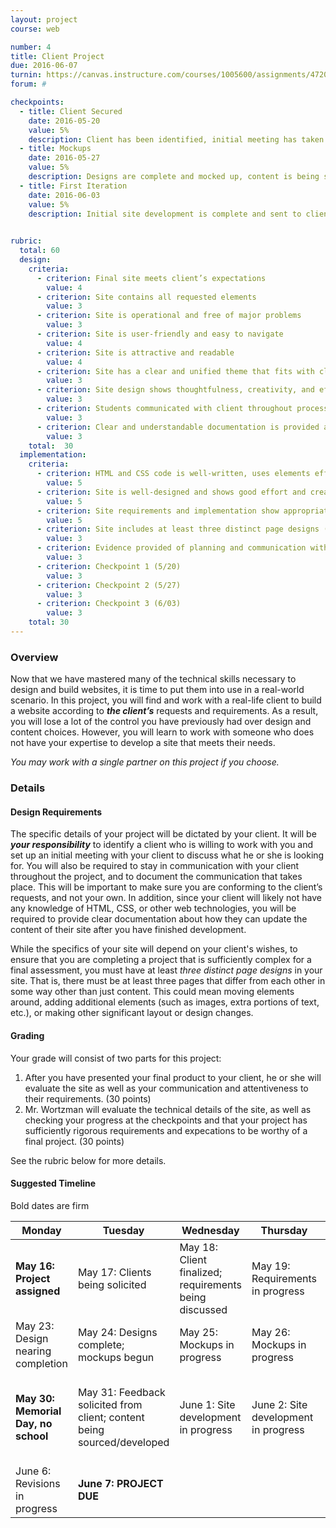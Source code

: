 ```yaml
---
layout: project
course: web

number: 4
title: Client Project
due: 2016-06-07
turnin: https://canvas.instructure.com/courses/1005600/assignments/4720717
forum: #

checkpoints: 
  - title: Client Secured
    date: 2016-05-20
    value: 5%
    description: Client has been identified, initial meeting has taken place, design requirements are clear
  - title: Mockups
    date: 2016-05-27
    value: 5%
    description: Designs are complete and mocked up, content is being sourced/developed, 
  - title: First Iteration
    date: 2016-06-03
    value: 5%
    description: Initial site development is complete and sent to client, feedback being processed
	

rubric:
  total: 60
  design:
    criteria:  
      - criterion: Final site meets client’s expectations
        value: 4
      - criterion: Site contains all requested elements
        value: 3 
      - criterion: Site is operational and free of major problems
        value: 3 
      - criterion: Site is user-friendly and easy to navigate
        value: 4 
      - criterion: Site is attractive and readable
        value: 4 
      - criterion: Site has a clear and unified theme that fits with client’s “brand”
        value: 3 
      - criterion: Site design shows thoughtfulness, creativity, and effort
        value: 3 
      - criterion: Students communicated with client throughout process
        value: 3 
      - criterion: Clear and understandable documentation is provided about how to update the site
        value: 3 
    total:	30
  implementation:
    criteria:
      - criterion: HTML and CSS code is well-written, uses elements effectively, and validates
        value: 5
      - criterion: Site is well-designed and shows good effort and creativity
        value: 5
      - criterion: Site requirements and implementation show appropriate rigor and technical demands
        value: 5
      - criterion: Site includes at least three distinct page designs (more than just content differences)
        value: 3
      - criterion: Evidence provided of planning and communication with client
        value: 3
      - criterion: Checkpoint 1 (5/20)	
        value: 3
      - criterion: Checkpoint 2 (5/27)	
        value: 3
	  - criterion: Checkpoint 3 (6/03)	
        value: 3
    total: 30
---
```

### Overview
Now that we have mastered many of the technical skills necessary to design and build websites, it is time to put them into use in a real-world scenario.  In this project, you will find and work with a real-life client to build a website according to **_the client’s_** requests and requirements.  As a result, you will lose a lot of the control you have previously had over design and content choices.  However, you will learn to work with someone who does not have your expertise to develop a site that meets their needs.

_You may work with a single partner on this project if you choose._

### Details

#### Design Requirements
The specific details of your project will be dictated by your client.  It will be **_your responsibility_** to identify a client who is willing to work with you and set up an initial meeting with your client to discuss what he or she is looking for.  You will also be required to stay in communication with your client throughout the project, and to document the communication that takes place.  This will be important to make sure you are conforming to the client’s requests, and not your own.  In addition, since your client will likely not have any knowledge of HTML, CSS, or other web technologies, you will be required to provide clear documentation about how they can update the content of their site after you have finished development.

While the specifics of your site will depend on your client's wishes, to ensure that you are completing a project that is sufficiently complex for a final assessment, you must have at least _three distinct page designs_ in your site.  That is, there must be at least three pages that differ from each other in some way other than just content.  This could mean moving elements around, adding additional elements (such as images, extra portions of text, etc.), or making other significant layout or design changes.


#### Grading
Your grade will consist of two parts for this project:

1.	After you have presented your final product to your client, he or she will evaluate the site as well as your communication and attentiveness to their requirements. (30 points)
2.	Mr. Wortzman will evaluate the technical details of the site, as well as checking your progress at the checkpoints and that your project has sufficiently rigorous requirements and expecations to be worthy of a final project. (30 points)  

See the rubric below for more details.


#### Suggested Timeline
Bold dates are firm

|Monday|Tuesday|Wednesday|Thursday|Friday|
|---|---|---|---|---|
| **May 16: Project assigned** | May 17: Clients being solicited | May 18: Client finalized; requirements being discussed | May 19: Requirements in progress | **May 20: Checkpoint 1 - Requirements finalized; design begun** |
| May 23: Design nearing completion | May 24: Designs complete; mockups begun | May 25: Mockups in progress | May 26: Mockups in progress | **May 27: Checkpoint 2 - Mockups complete** |
| **May 30: Memorial Day, no school** | May 31: Feedback solicited from client; content being sourced/developed | June 1: Site development in progress | June 2: Site development in progress | **June 3: Checkpoint 3 - Initial implementation complete; client feedback sought** |
| June 6: Revisions in progress | **June 7: PROJECT DUE** |||


